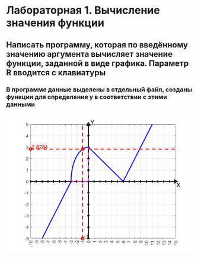 # Лабораторная 1. Вычисление значения функции
## Написать программу, которая по введённому значению аргумента вычисляет значение функции, заданной в виде графика. Параметр R вводится с клавиатуры
### В программе данные выделены в отдельный файл, созданы функции для определения y в соответствии с этими данными
![image](./info.png)
